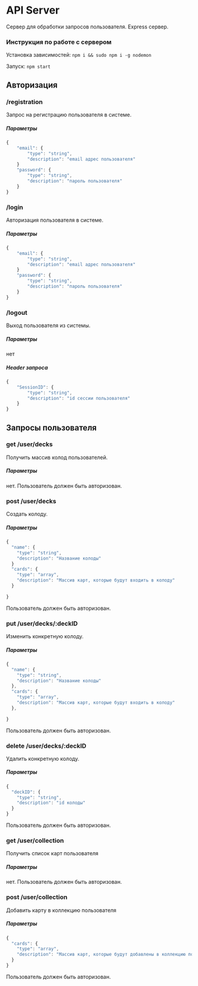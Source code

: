 # API Server

Сервер для обработки запросов пользователя.
Express сервер.

### Инструкция по работе с сервером
Установка зависимостей:
`npm i && sudo npm i -g nodemon`

Запуск:
`npm start`

## Авторизация
### /registration
Запрос на регистрацию пользователя в системе.
##### Параметры
```javascript
{
	"email": {
		"type": "string",
		"description": "email адрес пользователя"
	}
	"password": {
		"type": "string",	
		"description": "пароль пользователя"
	}
}
```
### /login
Авторизация пользователя в системе.
##### Параметры
```javascript
{
	"email": {
		"type": "string",
		"description": "email адрес пользователя"
	}
	"password": {
		"type": "string",	
		"description": "пароль пользователя"
	}
}
```
### /logout
Выход пользователя из системы.
##### Параметры
нет

##### Header запроса
```javascript
{
	"SessionID": {
		"type": "string",
		"description": "id сессии пользователя"
	}
}
```

## Запросы пользователя
### get /user/decks
Получить массив колод пользователей.
##### Параметры
нет.
Пользователь должен быть авторизован.

### post /user/decks
Создать колоду.
##### Параметры
```javascript
{
  "name": {
    "type": "string",
    "description": "Название колоды"
  }
  "cards": {
    "type": "array",
    "description": "Массив карт, которые будут входить в колоду"
  }
  
}
```
Пользователь должен быть авторизован.

### put /user/decks/:deckID
Изменить конкретную колоду.
##### Параметры
```javascript
{
  "name": {
    "type": "string",
    "description": "Название колоды"
  },
  "cards": {
    "type": "array",
    "description": "Массив карт, которые будут входить в колоду"
  },
  
}
```
Пользователь должен быть авторизован.

### delete /user/decks/:deckID
Удалить конкретную колоду.
##### Параметры
```javascript
{
  "deckID": {
    "type": "string",
    "description": "id колоды"
  }
}
```
Пользователь должен быть авторизован.

### get /user/collection
Получить список карт пользователя
##### Параметры
нет.
Пользователь должен быть авторизован.

### post /user/collection
Добавить карту в коллекцию пользователя
##### Параметры
```javascript
{
  "cards": {
    "type": "array",
    "description": "Массив карт, которые будут добавлены в коллекцию пользователя"
  }
}
```
Пользователь должен быть авторизован.
